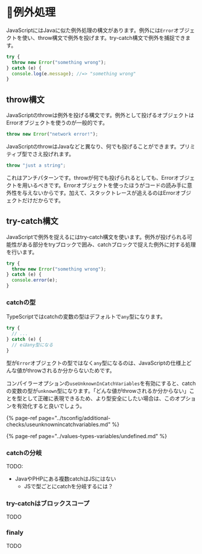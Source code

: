 # 🚧例外処理

JavaScriptにはJavaに似た例外処理の構文があります。例外には`Error`オブジェクトを使い、throw構文で例外を投げます。try-catch構文で例外を捕捉できます。

```javascript
try {
  throw new Error("something wrong");
} catch (e) {
  console.log(e.message); //=> "something wrong"
}
```

## throw構文

JavaScriptのthrowは例外を投げる構文です。例外として投げるオブジェクトはErrorオブジェクトを使うのが一般的です。

```javascript
throw new Error("network error!");
```

JavaScriptのthrowはJavaなどと異なり、何でも投げることができます。プリミティブ型でさえ投げれます。

```javascript
throw "just a string";
```

これはアンチパターンです。throwが何でも投げられるとしても、Errorオブジェクトを用いるべきです。Errorオブジェクトを使ったほうがコードの読み手に意外性を与えないからです。加えて、スタックトレースが追えるのはErrorオブジェクトだけだからです。

## try-catch構文

JavaScriptで例外を捉えるにはtry-catch構文を使います。例外が投げられる可能性がある部分をtryブロックで囲み、catchブロックで捉えた例外に対する処理を行います。

```javascript
try {
  throw new Error("something wrong");
} catch (e) {
  console.error(e);
}
```

### catchの型

TypeScriptではcatchの変数の型はデフォルトで`any`型になります。

```typescript
try {
  // ...
} catch (e) {
  // eはany型になる
}
```

型が`Error`オブジェクトの型ではなく`any`型になるのは、JavaScriptの仕様上どんな値がthrowされるか分からないためです。

コンパイラーオプションの`useUnknownInCatchVariables`を有効にすると、catchの変数の型が`unknown`型になります。「どんな値がthrowされるか分からない」ことを型として正確に表現できるため、より型安全にしたい場合は、このオプションを有効化すると良いでしょう。

{% page-ref page="../tsconfig/additional-checks/useunknownincatchvariables.md" %}

{% page-ref page="../values-types-variables/undefined.md" %}

### catchの分岐

TODO:

* JavaやPHPにある複数catchはJSにはない
  * JSで型ごとにcatchを分岐するには？

### try-catchはブロックスコープ

TODO

### finaly

TODO

